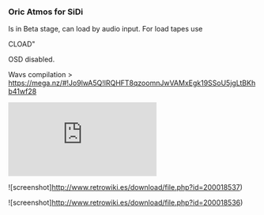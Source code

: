 ### Oric Atmos for SiDi

Is in Beta stage, can load by audio input. For load tapes use

CLOAD"

OSD disabled.

Wavs compilation > https://mega.nz/#!Jo9lwA5Q!lRQHFT8qzoomnJwVAMxEgk19SSoU5jgLtBKhb41wf28

![screenshot](http://www.retrowiki.es/download/file.php?id=200018539)

![screenshot]http://www.retrowiki.es/download/file.php?id=200018537)

![screenshot]http://www.retrowiki.es/download/file.php?id=200018536)



